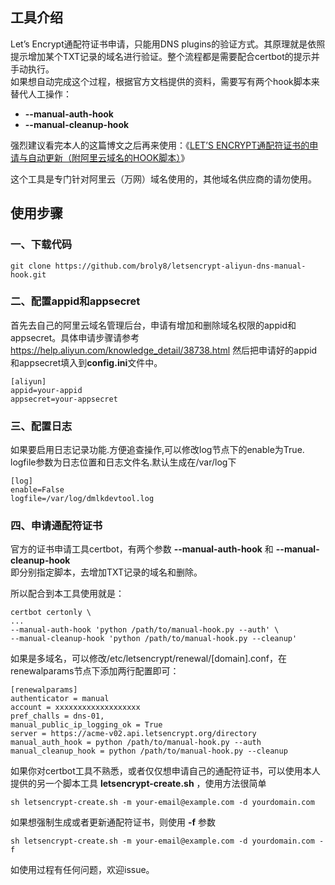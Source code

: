 ## 工具介绍
Let’s Encrypt通配符证书申请，只能用DNS plugins的验证方式。其原理就是依照提示增加某个TXT记录的域名进行验证。整个流程都是需要配合certbot的提示并手动执行。  
如果想自动完成这个过程，根据官方文档提供的资料，需要写有两个hook脚本来替代人工操作：  
- **--manual-auth-hook**  
- **--manual-cleanup-hook**

强烈建议看完本人的这篇博文之后再来使用：《[LET’S ENCRYPT通配符证书的申请与自动更新（附阿里云域名的HOOK脚本）](http://blog.dreamlikes.cn/archives/1028)》

这个工具是专门针对阿里云（万网）域名使用的，其他域名供应商的请勿使用。

## 使用步骤
### 一、下载代码
```
git clone https://github.com/broly8/letsencrypt-aliyun-dns-manual-hook.git
```

### 二、配置appid和appsecret
首先去自己的阿里云域名管理后台，申请有增加和删除域名权限的appid和appsecret。具体申请步骤请参考 https://help.aliyun.com/knowledge_detail/38738.html
然后把申请好的appid和appsecret填入到**config.ini**文件中。
```
[aliyun]
appid=your-appid
appsecret=your-appsecret
```
### 三、配置日志
如果要启用日志记录功能.方便追查操作,可以修改log节点下的enable为True. logfile参数为日志位置和日志文件名.默认生成在/var/log下
```
[log]
enable=False
logfile=/var/log/dmlkdevtool.log
```
### 四、申请通配符证书
官方的证书申请工具certbot，有两个参数 **--manual-auth-hook** 和 **--manual-cleanup-hook**  
即分别指定脚本，去增加TXT记录的域名和删除。

所以配合到本工具使用就是：
```
certbot certonly \
...
--manual-auth-hook 'python /path/to/manual-hook.py --auth' \
--manual-cleanup-hook 'python /path/to/manual-hook.py --cleanup'
```
如果是多域名，可以修改/etc/letsencrypt/renewal/[domain].conf，在renewalparams节点下添加两行配置即可：
```
[renewalparams]
authenticator = manual
account = xxxxxxxxxxxxxxxxxxx
pref_challs = dns-01,
manual_public_ip_logging_ok = True
server = https://acme-v02.api.letsencrypt.org/directory
manual_auth_hook = python /path/to/manual-hook.py --auth
manual_cleanup_hook = python /path/to/manual-hook.py --cleanup
```

如果你对certbot工具不熟悉，或者仅仅想申请自己的通配符证书，可以使用本人提供的另一个脚本工具 **letsencrypt-create.sh** ，使用方法很简单
```
sh letsencrypt-create.sh -m your-email@example.com -d yourdomain.com
```

如果想强制生成或者更新通配符证书，则使用 **-f** 参数
```
sh letsencrypt-create.sh -m your-email@example.com -d yourdomain.com -f
```

如使用过程有任何问题，欢迎issue。
